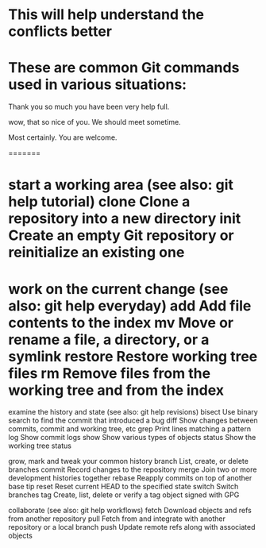 
This will help understand the conflicts better
=======
These are common Git commands used in various situations:
=======

Thank you so much you have been very help full.

wow, that so nice of you.
We should meet sometime.

Most certainly. You are welcome.

=======

start a working area (see also: git help tutorial) clone Clone a repository into a new directory init Create an empty Git repository or reinitialize an existing one
====
work on the current change (see also: git help everyday) add Add file contents to the index mv Move or rename a file, a directory, or a symlink restore Restore working tree files rm Remove files from the working tree and from the index
====
examine the history and state (see also: git help revisions) bisect Use binary search to find the commit that introduced a bug diff Show changes between commits, commit and working tree, etc grep Print lines matching a pattern log Show commit logs show Show various types of objects status Show the working tree status

grow, mark and tweak your common history branch List, create, or delete branches commit Record changes to the repository merge Join two or more development histories together rebase Reapply commits on top of another base tip reset Reset current HEAD to the specified state switch Switch branches tag Create, list, delete or verify a tag object signed with GPG

collaborate (see also: git help workflows) fetch Download objects and refs from another repository pull Fetch from and integrate with another repository or a local branch push Update remote refs along with associated objects

